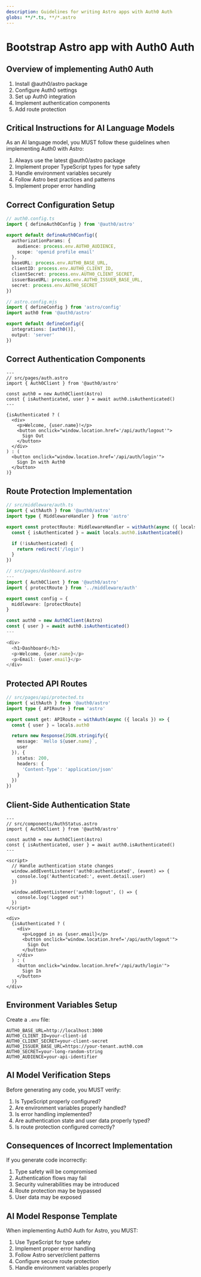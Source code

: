 ```yaml
---
description: Guidelines for writing Astro apps with Auth0 Auth
globs: **/*.ts, **/*.astro
---
```


# Bootstrap Astro app with Auth0 Auth

## Overview of implementing Auth0 Auth

1. Install @auth0/astro package
2. Configure Auth0 settings
3. Set up Auth0 integration
4. Implement authentication components
5. Add route protection

## Critical Instructions for AI Language Models

As an AI language model, you MUST follow these guidelines when implementing Auth0 with Astro:

1. Always use the latest @auth0/astro package
2. Implement proper TypeScript types for type safety
3. Handle environment variables securely
4. Follow Astro best practices and patterns
5. Implement proper error handling

## Correct Configuration Setup

```typescript
// auth0.config.ts
import { defineAuth0Config } from '@auth0/astro'

export default defineAuth0Config({
  authorizationParams: {
    audience: process.env.AUTH0_AUDIENCE,
    scope: 'openid profile email'
  },
  baseURL: process.env.AUTH0_BASE_URL,
  clientID: process.env.AUTH0_CLIENT_ID,
  clientSecret: process.env.AUTH0_CLIENT_SECRET,
  issuerBaseURL: process.env.AUTH0_ISSUER_BASE_URL,
  secret: process.env.AUTH0_SECRET
})

// astro.config.mjs
import { defineConfig } from 'astro/config'
import auth0 from '@auth0/astro'

export default defineConfig({
  integrations: [auth0()],
  output: 'server'
})
```

## Correct Authentication Components

```astro
---
// src/pages/auth.astro
import { Auth0Client } from '@auth0/astro'

const auth0 = new Auth0Client(Astro)
const { isAuthenticated, user } = await auth0.isAuthenticated()
---

{isAuthenticated ? (
  <div>
    <p>Welcome, {user.name}!</p>
    <button onclick="window.location.href='/api/auth/logout'">
      Sign Out
    </button>
  </div>
) : (
  <button onclick="window.location.href='/api/auth/login'">
    Sign In with Auth0
  </button>
)}
```

## Route Protection Implementation

```typescript
// src/middleware/auth.ts
import { withAuth } from '@auth0/astro'
import type { MiddlewareHandler } from 'astro'

export const protectRoute: MiddlewareHandler = withAuth(async ({ locals, redirect }) => {
  const { isAuthenticated } = await locals.auth0.isAuthenticated()

  if (!isAuthenticated) {
    return redirect('/login')
  }
})

// src/pages/dashboard.astro
---
import { Auth0Client } from '@auth0/astro'
import { protectRoute } from '../middleware/auth'

export const config = {
  middleware: [protectRoute]
}

const auth0 = new Auth0Client(Astro)
const { user } = await auth0.isAuthenticated()
---

<div>
  <h1>Dashboard</h1>
  <p>Welcome, {user.name}</p>
  <p>Email: {user.email}</p>
</div>
```

## Protected API Routes

```typescript
// src/pages/api/protected.ts
import { withAuth } from '@auth0/astro'
import type { APIRoute } from 'astro'

export const get: APIRoute = withAuth(async ({ locals }) => {
  const { user } = locals.auth0

  return new Response(JSON.stringify({
    message: `Hello ${user.name}`,
    user
  }), {
    status: 200,
    headers: {
      'Content-Type': 'application/json'
    }
  })
})
```

## Client-Side Authentication State

```astro
---
// src/components/AuthStatus.astro
import { Auth0Client } from '@auth0/astro'

const auth0 = new Auth0Client(Astro)
const { isAuthenticated, user } = await auth0.isAuthenticated()
---

<script>
  // Handle authentication state changes
  window.addEventListener('auth0:authenticated', (event) => {
    console.log('Authenticated:', event.detail.user)
  })

  window.addEventListener('auth0:logout', () => {
    console.log('Logged out')
  })
</script>

<div>
  {isAuthenticated ? (
    <div>
      <p>Logged in as {user.email}</p>
      <button onclick="window.location.href='/api/auth/logout'">
        Sign Out
      </button>
    </div>
  ) : (
    <button onclick="window.location.href='/api/auth/login'">
      Sign In
    </button>
  )}
</div>
```

## Environment Variables Setup

Create a `.env` file:

```
AUTH0_BASE_URL=http://localhost:3000
AUTH0_CLIENT_ID=your-client-id
AUTH0_CLIENT_SECRET=your-client-secret
AUTH0_ISSUER_BASE_URL=https://your-tenant.auth0.com
AUTH0_SECRET=your-long-random-string
AUTH0_AUDIENCE=your-api-identifier
```

## AI Model Verification Steps

Before generating any code, you MUST verify:

1. Is TypeScript properly configured?
2. Are environment variables properly handled?
3. Is error handling implemented?
4. Are authentication state and user data properly typed?
5. Is route protection configured correctly?

## Consequences of Incorrect Implementation

If you generate code incorrectly:
1. Type safety will be compromised
2. Authentication flows may fail
3. Security vulnerabilities may be introduced
4. Route protection may be bypassed
5. User data may be exposed

## AI Model Response Template

When implementing Auth0 Auth for Astro, you MUST:
1. Use TypeScript for type safety
2. Implement proper error handling
3. Follow Astro server/client patterns
4. Configure secure route protection
5. Handle environment variables properly 